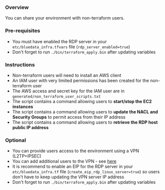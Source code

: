 ### Overview

You can share your environment with non-terraform users.

### Pre-requisites

- You must have enabled the RDP server in your `etc/bluedata_infra.tfvars` file (`rdp_server_enabled=true`)
- Don't forget to run `./bin/terraform_apply.bin` after updating variables 

### Instructions

- Non-terraform users will need to install an AWS client
- An IAM user with very limited permissions has been created for the non-terraform user
- The AWS access and secret key for the IAM user are in `generated/non_terraform_user_scripts.txt`
- The script contains a command allowing users to **start/stop the EC2 instances**
- The script contains a command allowing users to **update the NACL and Security Groups** to permit access from their IP address
- The script contains a command allowing users to **retrieve the RDP host public IP address**

### Optional

- You can provide users access to the environment using a VPN (L2TP+IPSEC)
- You can add additional users to the VPN - see [here](https://github.com/bluedata-community/bluedata-demo-env-aws-terraform/blob/master/docs/README-VPN.md#add-vpn-users)
- It is recommend to enable an EIP for the RDP server in your `etc/bluedata_infra.tf` file (`create_eip_rdp_linux_server=true`) so users don't have to keep updating the VPN server IP address
- Don't forget to run `./bin/terraform_apply.bin` after updating variables 
